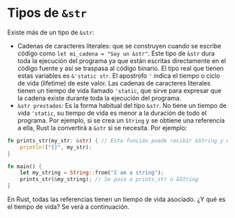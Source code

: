 # Tipos de `&str`

Existe más de un tipo de `&str`:

* Cadenas de caracteres literales: que se construyen cuando se escribe código como `let mi_cadena = "Soy un &str"`. Este tipo de `&str` dura toda la ejecución del programa ya que están escritas directamente en el código fuente y así se traspasa al código binario. El tipo real que tienen estas variables es `&'static str`. El apostrofo `'` indica el tiempo o ciclo de vida (lifetime) de este valor. Las cadenas de caracteres literales tienen un tiempo de vida llamado `'static`, que sirve para expresar que la cadena existe durante toda la ejecución del programa.
* `&str prestados`: Es la forma habitual del tipo `&str`. No tiene un tiempo de vida `'static`, su tiempo de vida es menor a la duración de todo el programa. Por ejemplo, si se crea un `String` y se obtiene una referencia a ella, Rust la convertirá a `&str` si se necesita. Por ejemplo:

```rust
fn prints_str(my_str: &str) { // Esta función puede recibir &String y &str
    println!("{}", my_str);
}

fn main() {
    let my_string = String::from("I am a string");
    prints_str(&my_string); // Se pasa a prints_str u &String
}
```

En Rust, todas las referencias tienen un tiempo de vida asociado. ¿Y qué es el tiempo de vida? Se verá a continuación.
